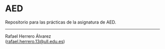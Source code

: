 # AED
Repositorio para las prácticas de la asignatura de AED.  

--------------------------------------------------------------
Rafael Herrero Álvarez  
(rafael.herrero.13@ull.edu.es)

